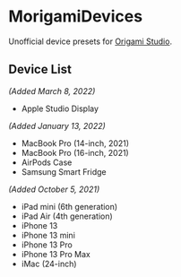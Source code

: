 # MorigamiDevices
Unofficial device presets for [Origami Studio](https://origami.design).

## Device List
_(Added March 8, 2022)_
- Apple Studio Display

_(Added January 13, 2022)_
- MacBook Pro (14-inch, 2021)
- MacBook Pro (16-inch, 2021)
- AirPods Case
- Samsung Smart Fridge

_(Added October 5, 2021)_

- iPad mini (6th generation)
- iPad Air (4th generation)
- iPhone 13
- iPhone 13 mini
- iPhone 13 Pro
- iPhone 13 Pro Max
- iMac (24-inch)
